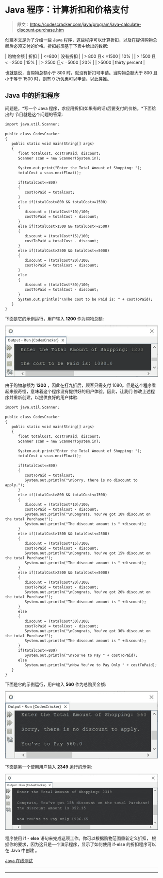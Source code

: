 # Java 程序：计算折扣和价格支付

> 原文：<https://codescracker.com/java/program/java-calculate-discount-purchase.htm>

创建本文是为了介绍一些 Java 程序，这些程序可以计算折扣，以及在提供购物总额后必须支付的价格。折扣必须基于下表中给出的数据:

| 购物金额 | 折扣 |
| <=800 | 没有折扣 |
| > 800 且< =1500 | 10% |
| > 1500 且< =2500 | 15% |
| > 2500 且< =5000 | 20% |
| >5000 | thirty percent |

也就是说，当购物总额小于 800 时，就没有折扣可申请。当购物总额大于 800 且小于等于 1500 时，则有 9 折优惠可以申请，以此类推。

## Java 中的折扣程序

问题是，*写一个 Java 程序，求应用折扣(如果有的话)后要支付的价格。*下面给出的 节目就是这个问题的答案:

```
import java.util.Scanner;

public class CodesCracker
{
   public static void main(String[] args)
   {
      float totalCost, costToPaid, discount;
      Scanner scan = new Scanner(System.in);

      System.out.print("Enter the Total Amount of Shopping: ");
      totalCost = scan.nextFloat();

      if(totalCost<=800)
      {
         costToPaid = totalCost;
      }
      else if(totalCost>800 && totalCost<=1500)
      {
         discount = (totalCost*10)/100;
         costToPaid = totalCost - discount;
      }
      else if(totalCost>1500 && totalCost<=2500)
      {
         discount = (totalCost*15)/100;
         costToPaid = totalCost - discount;
      }
      else if(totalCost>2500 && totalCost<=5000)
      {
         discount = (totalCost*20)/100;
         costToPaid = totalCost - discount;
      }
      else
      {
         discount = (totalCost*30)/100;
         costToPaid = totalCost - discount;
      }
      System.out.println("\nThe cost to be Paid is: " + costToPaid);
   }
}
```

下面是它的示例运行，用户输入 **1200** 作为购物总额:

![discount program in java](img/217c1a621c007b76854f4f970fc6cfe4.png)

由于购物总额为 **1200** ，因此在打九折后，顾客只需支付 1080。但是这个程序看起来很奇怪，意味着这个程序没有提供好的用户体验。因此，让我们 修改上述程序并重新创建，以提供良好的用户体验:

```
import java.util.Scanner;

public class CodesCracker
{
   public static void main(String[] args)
   {
      float totalCost, costToPaid, discount;
      Scanner scan = new Scanner(System.in);

      System.out.print("Enter the Total Amount of Shopping: ");
      totalCost = scan.nextFloat();

      if(totalCost<=800)
      {
         costToPaid = totalCost;
         System.out.println("\nSorry, there is no discount to apply.");
      }
      else if(totalCost>800 && totalCost<=1500)
      {
         discount = (totalCost*10)/100;
         costToPaid = totalCost - discount;
         System.out.println("\nCongrats, You've got 10% discount on the total Purchase!");
         System.out.println("The discount amount is " +discount);
      }
      else if(totalCost>1500 && totalCost<=2500)
      {
         discount = (totalCost*15)/100;
         costToPaid = totalCost - discount;
         System.out.println("\nCongrats, You've got 15% discount on the total Purchase!");
         System.out.println("The discount amount is " +discount);
      }
      else if(totalCost>2500 && totalCost<=5000)
      {
         discount = (totalCost*20)/100;
         costToPaid = totalCost - discount;
         System.out.println("\nCongrats, You've got 20% discount on the total Purchase!");
         System.out.println("The discount amount is " +discount);
      }
      else
      {
         discount = (totalCost*30)/100;
         costToPaid = totalCost - discount;
         System.out.println("\nCongrats, You've got 30% discount on the total Purchase!");
         System.out.println("The discount amount is " +discount);
      }
      if(totalCost<=800)
         System.out.println("\nYou've to Pay " + costToPaid);
      else
         System.out.println("\nNow You've to Pay Only " + costToPaid);
   }
}
```

下面是它的示例运行，用户输入 **560** 作为总购买金额:

![java calculate discount price to paid](img/170c8592f8b863693a50014f98bdf4ed.png)

下面是另一个使用用户输入 **2349** 运行的示例:

![discount program in java using if else](img/98e066f07f4786f1b9618e180637e0fd.png)

程序使用 **if** - **else** 语句来完成这项工作。你可以根据购物范围重新定义折扣， 根据你的要求，因为这只是一个演示程序，显示了如何使用 if-else 的折扣程序可以在 Java 中创建 。

[Java 在线测试](/exam/showtest.php?subid=1)

* * *

* * *